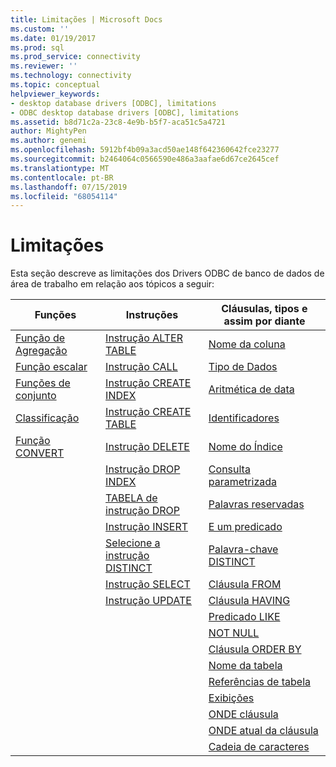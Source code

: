 ```yaml
---
title: Limitações | Microsoft Docs
ms.custom: ''
ms.date: 01/19/2017
ms.prod: sql
ms.prod_service: connectivity
ms.reviewer: ''
ms.technology: connectivity
ms.topic: conceptual
helpviewer_keywords:
- desktop database drivers [ODBC], limitations
- ODBC desktop database drivers [ODBC], limitations
ms.assetid: b8d71c2a-23c8-4e9b-b5f7-aca51c5a4721
author: MightyPen
ms.author: genemi
ms.openlocfilehash: 5912bf4b09a3acd50ae148f642360642fce23277
ms.sourcegitcommit: b2464064c0566590e486a3aafae6d67ce2645cef
ms.translationtype: MT
ms.contentlocale: pt-BR
ms.lasthandoff: 07/15/2019
ms.locfileid: "68054114"
---
```

# <a name="limitations"></a>Limitações
Esta seção descreve as limitações dos Drivers ODBC de banco de dados de área de trabalho em relação aos tópicos a seguir:  
  
|Funções|Instruções|Cláusulas, tipos e assim por diante|  
|---------------|----------------|-------------------------------|  
|[Função de Agregação](../../odbc/microsoft/aggregate-function-limitations.md)|[Instrução ALTER TABLE](../../odbc/microsoft/alter-table-statement-limitations.md)|[Nome da coluna](../../odbc/microsoft/column-name-limitations.md)|  
|[Função escalar](../../odbc/microsoft/scalar-function-limitations.md)|[Instrução CALL](../../odbc/microsoft/call-statement-limitations.md)|[Tipo de Dados](../../odbc/microsoft/data-type-limitations.md)|  
|[Funções de conjunto](../../odbc/microsoft/set-functions-limitations.md)|[Instrução CREATE INDEX](../../odbc/microsoft/create-index-statement-limitations.md)|[Aritmética de data](../../odbc/microsoft/date-arithmetic-limitations.md)|  
|[Classificação](../../odbc/microsoft/sorting-limitations.md)|[Instrução CREATE TABLE](../../odbc/microsoft/create-table-statement-limitations.md)|[Identificadores](../../odbc/microsoft/identifiers-limitations.md)|  
|[Função CONVERT](../../odbc/microsoft/convert-function-limitations.md)|[Instrução DELETE](../../odbc/microsoft/delete-statement-limitations.md)|[Nome do Índice](../../odbc/microsoft/index-name-limitations.md)|  
||[Instrução DROP INDEX](../../odbc/microsoft/drop-index-statement-limitations.md)|[Consulta parametrizada](../../odbc/microsoft/parameterized-query-limitations.md)|  
||[TABELA de instrução DROP](../../odbc/microsoft/drop-table-statement-limitations.md)|[Palavras reservadas](../../odbc/microsoft/reserved-word-limitations.md)|  
||[Instrução INSERT](../../odbc/microsoft/insert-statement-limitations.md)|[E um predicado](../../odbc/microsoft/and-predicate-limitations.md)|  
||[Selecione a instrução DISTINCT](../../odbc/microsoft/select-distinct-limitations.md)|[Palavra-chave DISTINCT](../../odbc/microsoft/distinct-keyword-limitations.md)|  
||[Instrução SELECT](../../odbc/microsoft/select-statement-limitations.md)|[Cláusula FROM](../../odbc/microsoft/from-clause-limitations.md)|  
||[Instrução UPDATE](../../odbc/microsoft/update-statement-limitations.md)|[Cláusula HAVING](../../odbc/microsoft/having-clause-limitations.md)|  
|||[Predicado LIKE](../../odbc/microsoft/like-predicate-limitations.md)|  
|||[NOT NULL](../../odbc/microsoft/not-null-limitations.md)|  
|||[Cláusula ORDER BY](../../odbc/microsoft/order-by-clause-limitations.md)|  
|||[Nome da tabela](../../odbc/microsoft/table-name-limitations.md)|  
|||[Referências de tabela](../../odbc/microsoft/table-references-limitations.md)|  
|||[Exibições](../../odbc/microsoft/views-limitations.md)|  
|||[ONDE cláusula](../../odbc/microsoft/where-clause-limitations.md)|  
|||[ONDE atual da cláusula](../../odbc/microsoft/where-current-of-clause-limitations.md)|  
|||[Cadeia de caracteres](../../odbc/microsoft/string-limitations.md)|
